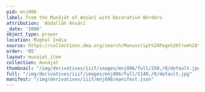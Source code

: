 ```yaml
---
pid: mnj006
label: from the Munājāt of Anṣārī with Decorative Borders
attribution: ʿAbdallāh Anṣārī
_date: '1600'
object_type: prayer
location: Mughal India
source: https://collections.dma.org/search/Manuscript%20Page%20from%20the%20'Munajat'%20or%20%22Supplications%22%20of%20Ansari
order: '05'
layout: munajat_item
collection: munajat
thumbnail: "/img/derivatives/iiif/images/mnj006/full/250,/0/default.jpg"
full: "/img/derivatives/iiif/images/mnj006/full/1140,/0/default.jpg"
manifest: "/img/derivatives/iiif/mnj006/manifest.json"
---
```

